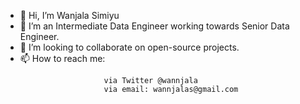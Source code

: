 - 👋 Hi, I’m Wanjala Simiyu
- 👀 I’m an Intermediate Data Engineer working towards Senior Data Engineer.
- 💞️ I’m looking to collaborate on open-source projects.
- 📫 How to reach me: 
```
                      via Twitter @wannjala
                      via email: wannjalas@gmail.com
